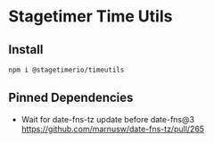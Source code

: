 # Stagetimer Time Utils

## Install

```sh
npm i @stagetimerio/timeutils
```

## Pinned Dependencies

- Wait for date-fns-tz update before date-fns@3 https://github.com/marnusw/date-fns-tz/pull/265
